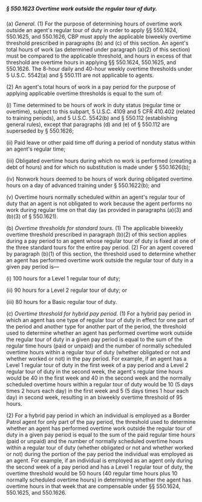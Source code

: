 ##### § 550.1623 Overtime work outside the regular tour of duty. #####

(a) *General.* (1) For the purpose of determining hours of overtime work outside an agent's regular tour of duty in order to apply §§ 550.1624, 550.1625, and 550.1626, CBP must apply the applicable biweekly overtime threshold prescribed in paragraphs (b) and (c) of this section. An agent's total hours of work (as determined under paragraph (a)(2) of this section) must be compared to the applicable threshold, and hours in excess of that threshold are overtime hours in applying §§ 550.1624, 550.1625, and 550.1626. The 8-hour daily and 40-hour weekly overtime thresholds under 5 U.S.C. 5542(a) and § 550.111 are not applicable to agents.

(2) An agent's total hours of work in a pay period for the purpose of applying applicable overtime thresholds is equal to the sum of:

(i) Time determined to be hours of work in duty status (regular time or overtime), subject to this subpart, 5 U.S.C. 4109 and 5 CFR 410.402 (related to training periods), and 5 U.S.C. 5542(b) and § 550.112 (establishing general rules), except that paragraphs (d) and (e) of § 550.112 are superseded by § 550.1626;

(ii) Paid leave or other paid time off during a period of nonduty status within an agent's regular time;

(iii) Obligated overtime hours during which no work is performed (creating a debt of hours) and for which no substitution is made under § 550.1626(b);

(iv) Nonwork hours deemed to be hours of work during obligated overtime hours on a day of advanced training under § 550.1622(b); and

(v) Overtime hours normally scheduled within an agent's regular tour of duty that an agent is not obligated to work because the agent performs no work during regular time on that day (as provided in paragraphs (a)(3) and (b)(3) of § 550.1621).

(b) *Overtime thresholds for standard tours.* (1) The applicable biweekly overtime threshold prescribed in paragraph (b)(2) of this section applies during a pay period to an agent whose regular tour of duty is fixed at one of the three standard tours for the entire pay period. (2) For an agent covered by paragraph (b)(1) of this section, the threshold used to determine whether an agent has performed overtime work outside the regular tour of duty in a given pay period is—

(i) 100 hours for a Level 1 regular tour of duty;

(ii) 90 hours for a Level 2 regular tour of duty; or

(iii) 80 hours for a Basic regular tour of duty.

(c) *Overtime threshold for hybrid pay period.* (1) For a hybrid pay period in which an agent has one type of regular tour of duty in effect for one part of the period and another type for another part of the period, the threshold used to determine whether an agent has performed overtime work outside the regular tour of duty in a given pay period is equal to the sum of the regular time hours (paid or unpaid) and the number of normally scheduled overtime hours within a regular tour of duty (whether obligated or not and whether worked or not) in the pay period. For example, if an agent has a Level 1 regular tour of duty in the first week of a pay period and a Level 2 regular tour of duty in the second week, the agent's regular time hours would be 40 in the first week and 40 in the second week and the normally scheduled overtime hours within a regular tour of duty would be 10 (5 days times 2 hours each day) in the first week and 5 (5 days times 1 hour each day) in second week, resulting in an biweekly overtime threshold of 95 hours.

(2) For a hybrid pay period in which an individual is employed as a Border Patrol agent for only part of the pay period, the threshold used to determine whether an agent has performed overtime work outside the regular tour of duty in a given pay period is equal to the sum of the paid regular time hours (paid or unpaid) and the number of normally scheduled overtime hours within a regular tour of duty (whether obligated or not and whether worked or not) during the portion of the pay period the individual was employed as an agent. For example, if an individual is employed as an agent only during the second week of a pay period and has a Level 1 regular tour of duty, the overtime threshold would be 50 hours (40 regular time hours plus 10 normally scheduled overtime hours) in determining whether the agent has overtime hours in that week that are compensable under §§ 550.1624, 550.1625, and 550.1626.